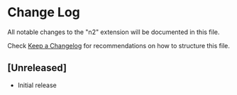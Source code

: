 # Change Log

All notable changes to the "n2" extension will be documented in this file.

Check [Keep a Changelog](http://keepachangelog.com/) for recommendations on how to structure this file.

## [Unreleased]

- Initial release
